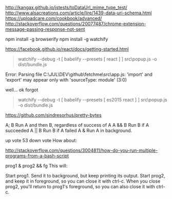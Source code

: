 http://kangax.github.io/jstests/toDataUrl_mime_type_test/
http://www.alsacreations.com/article/lire/1439-data-uri-schema.html
https://uploadcare.com/cookbook/advanced/
http://stackoverflow.com/questions/20077487/chrome-extension-message-passing-response-not-sent

npm install -g browserify
npm install -g watchify

https://facebook.github.io/react/docs/getting-started.html

> watchify --debug -t [ babelify --presets [ react ] ] src\popup.js -o dist/bundle.js

Error: Parsing file C:\JUL\DEV\github\fetchme\src\app.js: 'import' and 'export'
may appear only with 'sourceType: module' (3:0)

well... ok forgot 

> watchify --debug -t [ babelify --presets [ es2015 react ] ] src\popup.js -o dist/bundle.js

https://github.com/sindresorhus/pretty-bytes

A; B    Run A and then B, regardless of success of A
A && B  Run B if A succeeded
A || B  Run B if A failed
A &     Run A in background.


up vote
53
down vote
How about:

http://stackoverflow.com/questions/3004811/how-do-you-run-multiple-programs-from-a-bash-script

prog1 & prog2 && fg
This will:

Start prog1.
Send it to background, but keep printing its output.
Start prog2, and keep it in foreground, so you can close it with ctrl-c.
When you close prog2, you'll return to prog1's foreground, so you can also close it with ctrl-c.
